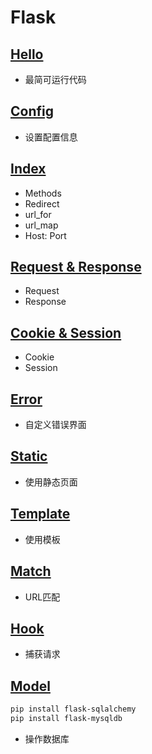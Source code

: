 # Flask

## [Hello](./hello.py)

- 最简可运行代码

## [Config](./demo_config.py)

- 设置配置信息

## [Index](./index.py)

- Methods
- Redirect
- url_for
- url_map
- Host: Port

## [Request & Response](./demo_request_response.py)

- Request
- Response

## [Cookie & Session](./demo_cookie_session.py)

- Cookie
- Session

## [Error](./demo_error.py)

- 自定义错误界面

## [Static](./demo_static.py)

- 使用静态页面

## [Template](./demo_template.py)

- 使用模板

## [Match](./demo_match.py)

- URL匹配

## [Hook](./demo_hook.py)

- 捕获请求

## [Model](./demo_model.py)

```bash
pip install flask-sqlalchemy
pip install flask-mysqldb
```

- 操作数据库
